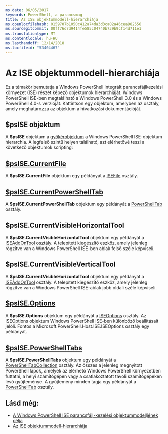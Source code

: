 ```yaml
---
ms.date: 06/05/2017
keywords: PowerShell, a parancsmag
title: Az ISE objektummodell-hierarchiája
ms.openlocfilehash: 0159707b1050c412a74da3d3ca02a46cea982556
ms.sourcegitcommit: 00ff76d7d9414fe585c04740b739b9cf14d711e1
ms.translationtype: MT
ms.contentlocale: hu-HU
ms.lasthandoff: 12/14/2018
ms.locfileid: "53404467"
---
```

# <a name="the-ise-object-model-hierarchy"></a>Az ISE objektummodell-hierarchiája

Ez a témakör bemutatja a Windows PowerShell integrált parancsfájlkezelési környezet (ISE) részét képező objektumok hierarchiáját.
Windows PowerShell ISE-ben megtalálható a Windows PowerShell 3.0 és a Windows PowerShell 4.0-s verzióját.
Kattintson egy objektum, amelyben az osztály, amely meghatározza az objektum a hivatkozási dokumentációját.

## <a name="psise-object"></a>$psISE objektum

A **$psISE** objektum a [gyökérobjektum](The-ObjectModelRoot-Object.md) a Windows PowerShell ISE-objektum hierarchia.
A legfelső szintű helyen található, azt elérhetővé teszi a következő objektumok scripting:

## <a name="psisecurrentfilethe-isefile-objectmd"></a>[$psISE.CurrentFile](The-ISEFile-Object.md)

A **$psISE.CurrentFile** objektum egy példányát a [ISEFile](The-ISEFile-Object.md) osztály.

## <a name="psisecurrentpowershelltabthe-powershelltab-objectmd"></a>[$psISE.CurrentPowerShellTab](The-PowerShellTab-Object.md)

A **$psISE.CurrentPowerShellTab** objektum egy példányát a [PowerShellTab](The-PowerShellTab-Object.md) osztály.

## <a name="psisecurrentvisiblehorizontaltool"></a>$psISE.CurrentVisibleHorizontalTool

A **$psISE.CurrentVisibleHorizontalTool** objektum egy példányát a [ISEAddOnTool](The-ISEAddOnTool-Object.md) osztály.
A telepített kiegészítő eszköz, amely jelenleg rögzítve van a Windows PowerShell ISE-ben ablak felső széle képviseli.

## <a name="psisecurrentvisibleverticaltool"></a>$psISE.CurrentVisibleVerticalTool

A **$psISE.CurrentVisibleHorizontalTool** objektum egy példányát a [ISEAddOnTool](The-ISEAddOnTool-Object.md) osztály.
A telepített kiegészítő eszköz, amely jelenleg rögzítve van a Windows PowerShell ISE-ablak jobb oldali széle képviseli.

## <a name="psiseoptionsthe-iseoptions-objectmd"></a>[$psISE.Options](The-ISEOptions-Object.md)

A **$psISE.Options** objektum egy példányát a [ISEOptions](The-ISEOptions-Object.md) osztály.
Az ISEOptions objektum Windows PowerShell ISE-ben különböző beállításait jelöli.
Fontos a Microsoft.PowerShell.Host.ISE.ISEOptions osztály egy példányát.

## <a name="psisepowershelltabsthe-powershelltabcollection-objectmd"></a>[$psISE.PowerShellTabs](The-PowerShellTabCollection-Object.md)

A **$psISE.PowerShellTabs** objektum egy példányát a [PowerShellTabCollection](The-PowerShellTabCollection-Object.md) osztály.
Az összes a jelenleg megnyitott PowerShell lapok, amelyek az elérhető Windows PowerShell környezetben futtatni, a helyi számítógépen vagy a csatlakoztatott távoli számítógépeken lévő gyűjteménye.
A gyűjtemény minden tagja egy példányát a [PowerShellTab](The-PowerShellTab-Object.md) osztály.

## <a name="see-also"></a>Lásd még:

- [A Windows PowerShell ISE parancsfájl-kezelési objektummodelljének célja](Purpose-of-the-Windows-PowerShell-ISE-Scripting-Object-Model.md)
- [Az ISE objektummodell-hierarchiája](The-ISE-Object-Model-Hierarchy.md)